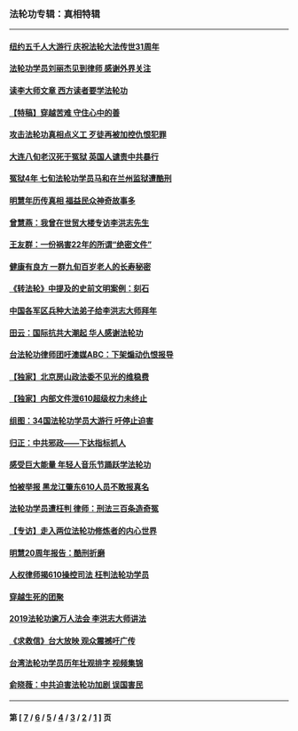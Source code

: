 ### 法轮功专辑：真相特辑
---
#### [纽约五千人大游行 庆祝法轮大法传世31周年](../../pages/nf4389/n13995110.md?09040430) 
#### [法轮功学员刘丽杰见到律师 感谢外界关注](../../pages/nf4389/n13927012.md?09040430) 
#### [读李大师文章 西方读者要学法轮功](../../pages/nf4389/n13925142.md?09040430) 
#### [【特稿】穿越苦难 守住心中的善](../../pages/nf4389/n13784979.md?09040430) 
#### [攻击法轮功真相点义工 歹徒再被加控仇恨犯罪](../../pages/nf4389/n13601019.md?09040430) 
#### [大连八旬老汉死于冤狱 英国人谴责中共暴行](../../pages/nf4389/n13480118.md?09040430) 
#### [冤狱4年 七旬法轮功学员马和在兰州监狱遭酷刑](../../pages/nf4389/n13304688.md?09040430) 
#### [明慧年历传真相 福益民众神奇故事多](../../pages/nf4389/n13294545.md?09040430) 
#### [曾慧燕：我曾在世贸大楼专访李洪志先生](../../pages/nf4389/n12898729.md?09040430) 
#### [王友群：一份祸害22年的所谓“绝密文件”](../../pages/nf4389/n12871750.md?09040430) 
#### [健康有良方 一群九旬百岁老人的长寿秘密](../../pages/nf4389/n12847475.md?09040430) 
#### [《转法轮》中提及的史前文明案例：刻石](../../pages/nf4389/n12758577.md?09040430) 
#### [中国各军区兵种大法弟子给李洪志大师拜年](../../pages/nf4389/n12750047.md?09040430) 
#### [田云：国际抗共大潮起 华人感谢法轮功](../../pages/nf4389/n12357708.md?09040430) 
#### [台法轮功律师团吁澳媒ABC：下架煽动仇恨报导](../../pages/nf4389/n12279917.md?09040430) 
#### [【独家】北京房山政法委不见光的维稳费](../../pages/nf4389/n12031979.md?09040430) 
#### [【独家】内部文件泄610超级权力未终止](../../pages/nf4389/n12023895.md?09040430) 
#### [组图：34国法轮功学员大游行 吁停止迫害](../../pages/nf4389/n11492658.md?09040430) 
#### [归正：中共邪政——下达指标抓人](../../pages/nf4389/n11474770.md?09040430) 
#### [感受巨大能量 年轻人音乐节踊跃学法轮功](../../pages/nf4389/n11441981.md?09040430) 
#### [怕被举报 黑龙江肇东610人员不敢报真名](../../pages/nf4389/n11436499.md?09040430) 
#### [法轮功学员遭枉判 律师：刑法三百条造奇冤](../../pages/nf4389/n11433943.md?09040430) 
#### [【专访】走入两位法轮功修炼者的内心世界](../../pages/nf4389/n11415623.md?09040430) 
#### [明慧20周年报告：酷刑折磨](../../pages/nf4389/n11387954.md?09040430) 
#### [人权律师揭610操控司法 枉判法轮功学员](../../pages/nf4389/n11313370.md?09040430) 
#### [穿越生死的团聚](../../pages/nf4389/n11258922.md?09040430) 
#### [2019法轮功逾万人法会 李洪志大师讲法](../../pages/nf4389/n11265303.md?09040430) 
#### [《求救信》台大放映 观众震撼吁广传](../../pages/nf4389/n10922251.md?09040430) 
#### [台湾法轮功学员历年壮观排字 视频集锦](../../pages/nf4389/n10878789.md?09040430) 
#### [俞晓薇：中共迫害法轮功加剧 误国害民](../../pages/nf4389/n10859260.md?09040430) 

---
#### 第 [ [7](./7.md?09040430) / [6](./6.md?09040430) / [5](./5.md?09040430) / [4](./4.md?09040430) / [3](./3.md?09040430) / [2](./2.md?09040430) / [1](./1.md?09040430) ] 页
